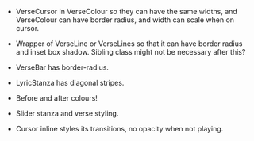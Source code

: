 * VerseCursor in VerseColour so they can have the same widths, and VerseColour can have border radius, and width can scale when on cursor.
* Wrapper of VerseLine or VerseLines so that it can have border radius and inset box shadow. Sibling class might not be necessary after this?
* VerseBar has border-radius.
* LyricStanza has diagonal stripes.
* Before and after colours!
* Slider stanza and verse styling.

* Cursor inline styles its transitions, no opacity when not playing.